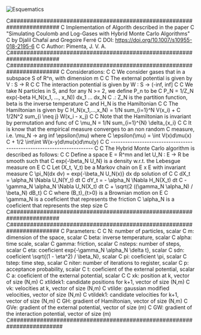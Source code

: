 ![Esquematics](https://github.com/Joao-vap/RMT-Code/assets/69370175/6c4b3563-2be2-4a94-8c61-f4e6dacec450)

C#######################################################################
C           Implementation of Algorith described in the paper
C  "Simulating Coulomb and Log-Gases with Hybrid Monte Carlo Algorithms"
C                 by Djalil Chafaï and Gregoire Ferré
C            DOI: https://doi.org/10.1007/s10955-018-2195-6
C
C     Author: Pimenta, J. V. A.
C#######################################################################
C#######################################################################
C     Considerations:
C
C     We consider gases that in a subspace S of R^n, with dimension m
C
C     The external potential is given by V : S -> R
C
C     The interaction potential is given by W : S -> (-inf, inf]
C
C     We take N particles in S, and for any N >= 2, we define P_n to be
C     P_N = 1/Z_N exp(-beta H_N(x_1, ..., x_N)) dx_1 ... dx_N
C     .: Z_N is the partition function, beta is the inverse temperature
C     and H_N is the Hamiltonian
C
C     The Hamiltonian is given by
C     H_N(x_1,...,x_N) = 1/N sum_{i=1}^N V(x_i) + 
C                        1/2N^2 sum_{i \neq j} W(x_i - x_j)
C
C     Note that the Hamiltonian is invariant by permutation and func of
C     \mu_N = 1/N sum_{i=1}^{N} \delta_{x_i} 
C
C     It is know that the empirical measure converges to an non random
C     measure, i.e. \mu_N -> arg inf \epsilon(\mu) where
C     \epsilon(\mu) = \int V(x)d\mu(x) 
C                   + 1/2 \int\int W(x-y)d\mu(x)d\mu(y)
C
C ----------------------------------------------------------------------
C
C     The Hybrid Monte Carlo algorithm is described as follows:
C
C     Define a space E = R^mn and let U_N : E -> R be smooth such that
C     exp{-\beta_N U_N} is a density w.r.t. the Lebesgue measure on E
C
C     Let (X_t, V_t) be a Markov chain on E x E with invariant measure
C     \pi_N(dx dv) = exp{-\beta_N U_N(x)} dx dp solution of
C
C     dX_t = \alpha_N \Nabla U_N(Y_t) dt
C     dY_t = - \alpha_N \Nabla H_N(X_t) dt 
C            - \gamma_N \alpha_N \Nabla U_N(X_t) dt
C            + \sqrt{2 ((\gamma_N \alpha_N) / \beta_N) dB_t}
C
C     where (B_t)_{t>0} is a Brownian motion on E
C     \gamma_N is a coeficient that represents the friction
C     \alpha_N is a coeficient that represents the step size
C
C#######################################################################
C#######################################################################
C     Parameters:
C
C     N: number of particles, scalar
C     m: dimension of the space, scalar
C     beta: inverse temperature, scalar
C     alpha: time scale, scalar
C     gamma: friction, scalar
C     nsteps: number of steps, scalar
C     eta: coeficient exp{-\gamma_N \alpha_N \delta t}, scalar
C     sdn: coeficient \sqrt{(1 - \eta^2) / \beta_N}, scalar
C     pi: coeficient \pi, scalar
C     tstep: time step, scalar
C     niter: number of iterations to register, scalar
C     p: acceptance probability, scalar
C     t: coeficient of the external potential, scalar
C     a: coeficient of the external potential, scalar
C
C     xk: position at k, vector of size (N,m)
C     xtildek1: candidate positions for k+1, vector of size (N,m)
C     vk: velocities at k, vector of size (N,m)
C     vtilde: gaussian modified velocities, vector of size (N,m)
C     vtildek1: candidate velocities for k+1, vector of size (N,m)
C     GH: gradient of Hamiltonian, vector of size (N,m)
C     GVe: gradient of the external potential, vector of size (m)
C     GW: gradient of the interaction potential, vector of size (m)
C########################################################################
